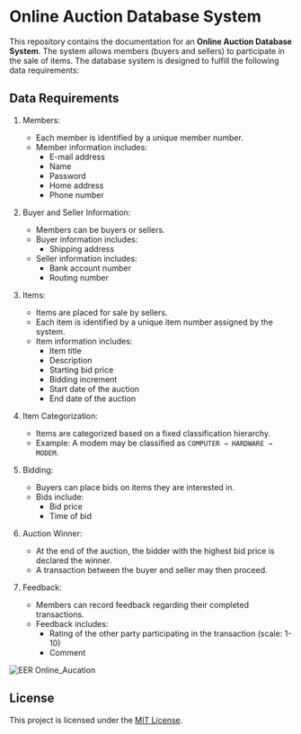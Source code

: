 # Online Auction Database System

This repository contains the documentation for an **Online Auction Database System**. The system allows members (buyers and sellers) to participate in the sale of items. The database system is designed to fulfill the following data requirements:

## Data Requirements

1. Members:
   - Each member is identified by a unique member number.
   - Member information includes:
     - E-mail address
     - Name
     - Password
     - Home address
     - Phone number

2. Buyer and Seller Information:
   - Members can be buyers or sellers.
   - Buyer information includes:
     - Shipping address
   - Seller information includes:
     - Bank account number
     - Routing number

3. Items:
   - Items are placed for sale by sellers.
   - Each item is identified by a unique item number assigned by the system.
   - Item information includes:
     - Item title
     - Description
     - Starting bid price
     - Bidding increment
     - Start date of the auction
     - End date of the auction

4. Item Categorization:
   - Items are categorized based on a fixed classification hierarchy.
   - Example: A modem may be classified as `COMPUTER → HARDWARE → MODEM`.

5. Bidding:
   - Buyers can place bids on items they are interested in.
   - Bids include:
     - Bid price
     - Time of bid

6. Auction Winner:
   - At the end of the auction, the bidder with the highest bid price is declared the winner.
   - A transaction between the buyer and seller may then proceed.

7. Feedback:
   - Members can record feedback regarding their completed transactions.
   - Feedback includes:
     - Rating of the other party participating in the transaction (scale: 1-10)
     - Comment


![EER Online_Aucation](https://github.com/hazemAzzam/Online_Auction/assets/61450444/b5afc86f-d5a9-4188-9f61-a748d561d542)



## License

This project is licensed under the [MIT License](LICENSE).
